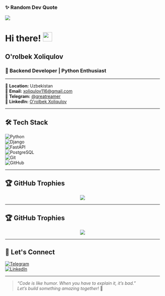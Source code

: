 ### ✨ Random Dev Quote
![](https://quotes-github-readme.vercel.app/api?type=horizontal&theme=radical)

# Hi there! <img src="https://user-images.githubusercontent.com/18350557/176309783-0785949b-9127-417c-8b55-ab5a4333674e.gif" width="30px">

## O'rolbek Xoliqulov  

### 🚀 Backend Developer | Python Enthusiast  

---

🔹 **Location:** Uzbekistan  
🔹 **Email:** [xoliqulov116@gmail.com](mailto:xoliqulov116@gmail.com)  
🔹 **Telegram:** [@greatreamer](https://t.me/greatreamer)  
🔹 **LinkedIn:** [O'rolbek Xoliqulov](https://www.linkedin.com/in/o-rolbek-xoliqulov-5b5a86277/)  

---

## 🛠️ Tech Stack  

![Python](https://img.shields.io/badge/Python-3776AB?style=for-the-badge&logo=python&logoColor=white)  
![Django](https://img.shields.io/badge/Django-092E20?style=for-the-badge&logo=django&logoColor=white)  
![FastAPI](https://img.shields.io/badge/FastAPI-009688?style=for-the-badge&logo=fastapi&logoColor=white)  
![PostgreSQL](https://img.shields.io/badge/PostgreSQL-336791?style=for-the-badge&logo=postgresql&logoColor=white)  
![Git](https://img.shields.io/badge/Git-F05032?style=for-the-badge&logo=git&logoColor=white)  
![GitHub](https://img.shields.io/badge/GitHub-181717?style=for-the-badge&logo=github&logoColor=white)  

---

## 🏆 GitHub Trophies  

<div align="center">
  <img src="https://github-profile-trophy.vercel.app/?username=Xoliqulov&theme=radical&margin-w=15&margin-h=15&no-frame=true&column=7" />
</div>
 

---

## 🏆 GitHub Trophies  

<div align="center">
  <img src="https://github-profile-trophy.vercel.app/?username=YOUR_GITHUB_USERNAME&theme=radical&no-bg=true&no-frame=true&margin-w=15" />
</div>  

---

## 🤝 Let's Connect  

[![Telegram](https://img.shields.io/badge/Telegram-2CA5E0?style=for-the-badge&logo=telegram&logoColor=white)](https://t.me/greatreamer)  
[![LinkedIn](https://img.shields.io/badge/LinkedIn-0A66C2?style=for-the-badge&logo=linkedin&logoColor=white)](https://www.linkedin.com/in/o-rolbek-xoliqulov-5b5a86277/)  

---

> _“Code is like humor. When you have to explain it, it’s bad.”_  
> _Let’s build something amazing together!_ 🚀  

